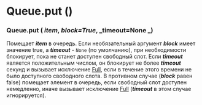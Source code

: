 # Queue.put ()

### Queue.put ( _item_, _block=True_, _timeout=None _)

Помещает _**item**_ в очередь. Если необязательный аргумент _**block**_ имеет значение true, а _**timeout**_ - `None` (по умолчанию), при необходимости блокирует, пока не станет доступен свободный слот. Если _**timeout**_ является положительным числом, он блокирует не более _**timeout**_ секунд и вызывает исключение [Full](queue.full.md), если в течение этого времени не было доступного свободного слота. В противном случае (_**block**_ равен false) помещает элемент в очередь, если свободный слот доступен немедленно, иначе вызывает исключение [Full](queue.full.md) (_**timeout**_ в этом случае игнорируется).

